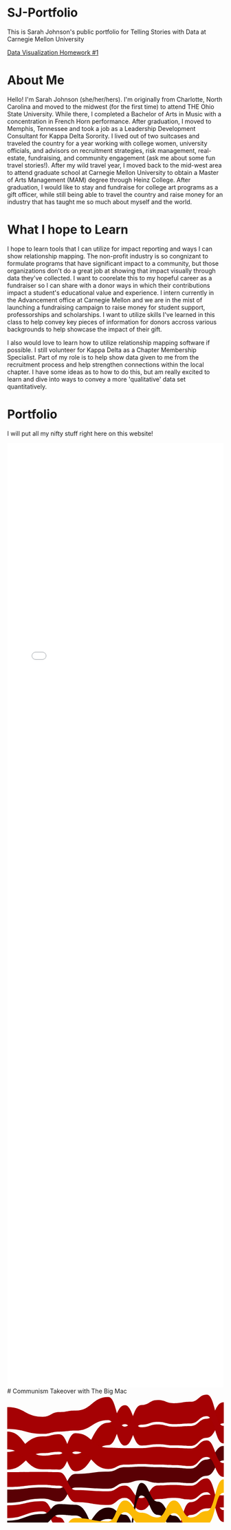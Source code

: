 # SJ-Portfolio
This is Sarah Johnson's public portfolio for Telling Stories with Data at Carnegie Mellon University

[Data Visualization Homework #1](/dataviz2.md)

# About Me
Hello! I'm Sarah Johnson (she/her/hers). I'm originally from Charlotte, North Carolina and moved to the midwest (for the first time) to attend THE Ohio State University. While there, I completed a Bachelor of Arts in Music with a concentration in French Horn performance. After graduation, I moved to Memphis, Tennessee and took a job as a Leadership Development Consultant for Kappa Delta Sorority. I lived out of two suitcases and traveled the country for a year working with college women, university officials, and advisors on recruitment strategies, risk management, real-estate, fundraising, and community engagement (ask me about some fun travel stories!). After my wild travel year, I moved back to the mid-west area to attend graduate school at Carnegie Mellon University to obtain a Master of Arts Management (MAM) degree through Heinz College. After graduation, I would like to stay and fundraise for college art programs as a gift officer, while still being able to travel the country and raise money for an industry that has taught me so much about myself and the world. 

# What I hope to Learn
I hope to learn tools that I can utilize for impact reporting and ways I can show relationship mapping. The non-profit industry is so congnizant to formulate programs that have significant impact to a community, but those organizations don't do a great job at showing that impact visually through data they've collected. I want to coorelate this to my hopeful career as a fundraiser so I can share with a donor ways in which their contributions impact a student's educational value and experience. I intern currently in the Advancement office at Carnegie Mellon and we are in the mist of launching a fundraising campaign to raise money for student support, professorships and scholarships. I want to utilize skills I've learned in this class to help convey key pieces of information for donors accross various backgrounds to help showcase the impact of their gift. 

I also would love to learn how to utilize relationship mapping software if possible. I still volunteer for Kappa Delta as a Chapter Membership Specialist. Part of my role is to help show data given to me from the recruitment process and help strengthen connections within the local chapter. I have some ideas as to how to do this, but am really excited to learn and dive into ways to convey a more 'qualitative' data set quantitatively. 

# Portfolio
I will put all my nifty stuff right here on this website!
<iframe title="Peanut Slashes to Victory" aria-label="Stacked Bars" id="datawrapper-chart-aYTc9" src="//datawrapper.dwcdn.net/aYTc9/1/" scrolling="no" frameborder="0" style="width: 0; min-width: 100% !important; border: none;" height="2193"></iframe><script type="text/javascript">!function(){"use strict";window.addEventListener("message",function(a){if(void 0!==a.data["datawrapper-height"])for(var e in a.data["datawrapper-height"]){var t=document.getElementById("datawrapper-chart-"+e)||document.querySelector("iframe[src*='"+e+"']");t&&(t.style.height=a.data["datawrapper-height"][e]+"px")}})}();</script>
# Communism Takeover with The Big Mac
<svg width="848" height="500" xmlns="http://www.w3.org/2000/svg"><g><path class="layer" d="M0,251.13093501924678C41.30209617755857,251.13093501924678,41.30209617755857,241.39610893749773,82.60419235511714,241.39610893749773C101.84364981504315,241.39610893749773,101.84364981504315,248.22012436525213,121.08310727496917,248.22012436525213C140.00887792848334,248.22012436525213,140.00887792848334,215.66320704055838,158.93464858199755,215.66320704055838C197.09987669543773,215.66320704055838,197.09987669543773,218.4392237804931,235.26510480887794,218.4392237804931C254.50456226880394,218.4392237804931,254.50456226880394,205.18055944439377,273.74401972872994,205.18055944439377C292.77435265104805,205.18055944439377,292.77435265104805,199.03101555834576,311.8046855733662,199.03101555834576C331.04414303329224,199.03101555834576,331.04414303329224,204.93415331454517,350.2836004932182,204.93415331454517C369.20937114673245,204.93415331454517,369.20937114673245,203.76520872310243,388.13514180024663,203.76520872310243C407.37459926017266,203.76520872310243,407.37459926017266,205.60051005769736,426.61405672009863,205.60051005769736C445.53982737361275,205.60051005769736,445.53982737361275,188.47829927051004,464.46559802712693,188.47829927051004C483.70505548705296,188.47829927051004,483.70505548705296,152.8472224235398,502.94451294697905,152.8472224235398C521.8702836004932,152.8472224235398,521.8702836004932,256.6824343122802,540.7960542540073,256.6824343122802C560.0355117139334,256.6824343122802,560.0355117139334,314.33946378550263,579.2749691738595,314.33946378550263C598.3053020961776,314.33946378550263,598.3053020961776,224.0188022097018,617.3356350184956,224.0188022097018C636.5750924784217,224.0188022097018,636.5750924784217,190.5129121908393,655.8145499383477,190.5129121908393C674.7403205918619,190.5129121908393,674.7403205918619,226.8944783402862,693.666091245376,226.8944783402862C712.9055487053021,226.8944783402862,712.9055487053021,225.9649056389259,732.1450061652281,225.9649056389259C751.0707768187424,225.9649056389259,751.0707768187424,260.47332005345356,769.9965474722566,260.47332005345356C789.2360049321826,260.47332005345356,789.2360049321826,265.9560948820712,808.4754623921085,265.9560948820712C828.2377311960543,265.9560948820712,828.2377311960543,222.4507911961042,848,222.4507911961042L848,192.7614427767736C828.2377311960543,192.7614427767736,828.2377311960543,236.59563348551507,808.4754623921085,236.59563348551507C789.2360049321826,236.59563348551507,789.2360049321826,232.03382718699513,769.9965474722566,232.03382718699513C751.0707768187424,232.03382718699513,751.0707768187424,192.947451073838,732.1450061652281,192.947451073838C712.9055487053021,192.947451073838,712.9055487053021,193.9423583760445,693.666091245376,193.9423583760445C674.7403205918619,193.9423583760445,674.7403205918619,157.45500446873913,655.8145499383477,157.45500446873913C636.5750924784217,157.45500446873913,636.5750924784217,193.1320611091832,617.3356350184956,193.1320611091832C598.3053020961776,193.1320611091832,598.3053020961776,292.67394061012163,579.2749691738595,292.67394061012163C560.0355117139334,292.67394061012163,560.0355117139334,229.02072236410612,540.7960542540073,229.02072236410612C521.8702836004932,229.02072236410612,521.8702836004932,119.21521098412646,502.94451294697905,119.21521098412646C483.70505548705296,119.21521098412646,483.70505548705296,150.65832839038882,464.46559802712693,150.65832839038882C445.53982737361275,150.65832839038882,445.53982737361275,171.70606789065204,426.61405672009863,171.70606789065204C407.37459926017266,171.70606789065204,407.37459926017266,169.62935524323245,388.13514180024663,169.62935524323245C369.20937114673245,169.62935524323245,369.20937114673245,168.47986043222465,350.2836004932182,168.47986043222465C331.04414303329224,168.47986043222465,331.04414303329224,167.14849782284054,311.8046855733662,167.14849782284054C292.77435265104805,167.14849782284054,292.77435265104805,168.5008087084715,273.74401972872994,168.5008087084715C254.50456226880394,168.5008087084715,254.50456226880394,178.63477444049184,235.26510480887794,178.63477444049184C197.09987669543773,178.63477444049184,197.09987669543773,183.96667500778472,158.93464858199755,183.96667500778472C140.00887792848334,183.96667500778472,140.00887792848334,217.48516233607512,121.08310727496917,217.48516233607512C101.84364981504315,217.48516233607512,101.84364981504315,215.4247036111658,82.60419235511714,215.4247036111658C41.30209617755857,215.4247036111658,41.30209617755857,220.55911259271562,0,220.55911259271562Z" fill="#590004" title="Brazil"></path><path class="layer" d="M0,174.04943689047815C41.30209617755857,174.04943689047815,41.30209617755857,135.751368807363,82.60419235511714,135.751368807363C101.84364981504315,135.751368807363,101.84364981504315,132.62721909442584,121.08310727496917,132.62721909442584C140.00887792848334,132.62721909442584,140.00887792848334,177.96667500778472,158.93464858199755,177.96667500778472C197.09987669543773,177.96667500778472,197.09987669543773,117.28732074139761,235.26510480887794,117.28732074139761C254.50456226880394,117.28732074139761,254.50456226880394,68.46067385162698,273.74401972872994,68.46067385162698C292.77435265104805,68.46067385162698,292.77435265104805,118.1457153551352,311.8046855733662,118.1457153551352C331.04414303329224,118.1457153551352,331.04414303329224,115.2177749220431,350.2836004932182,115.2177749220431C369.20937114673245,115.2177749220431,369.20937114673245,117.86078603962444,388.13514180024663,117.86078603962444C407.37459926017266,117.86078603962444,407.37459926017266,119.09368660620653,426.61405672009863,119.09368660620653C445.53982737361275,119.09368660620653,445.53982737361275,100.20162331002199,464.46559802712693,100.20162331002199C483.70505548705296,100.20162331002199,483.70505548705296,66.54058943082342,502.94451294697905,66.54058943082342C521.8702836004932,66.54058943082342,521.8702836004932,69.32424574551335,540.7960542540073,69.32424574551335C560.0355117139334,69.32424574551335,560.0355117139334,76.25741136250733,579.2749691738595,76.25741136250733C598.3053020961776,76.25741136250733,598.3053020961776,67.21355973801072,617.3356350184956,67.21355973801072C636.5750924784217,67.21355973801072,636.5750924784217,68.87933844498428,655.8145499383477,68.87933844498428C674.7403205918619,68.87933844498428,674.7403205918619,59.922032894429364,693.666091245376,59.922032894429364C712.9055487053021,59.922032894429364,712.9055487053021,54.97416050587991,732.1450061652281,54.97416050587991C751.0707768187424,54.97416050587991,751.0707768187424,64.48596108694419,769.9965474722566,64.48596108694419C789.2360049321826,64.48596108694419,789.2360049321826,65.00850814746903,808.4754623921085,65.00850814746903C828.2377311960543,65.00850814746903,828.2377311960543,65.5657644276456,848,65.5657644276456L848,23.308308663966578C828.2377311960543,23.308308663966578,828.2377311960543,22.238788619047607,808.4754623921085,22.238788619047607C789.2360049321826,22.238788619047607,789.2360049321826,22.215741934510362,769.9965474722566,22.215741934510362C751.0707768187424,22.215741934510362,751.0707768187424,11.278583493635123,732.1450061652281,11.278583493635123C712.9055487053021,11.278583493635123,712.9055487053021,16.37601290617872,693.666091245376,16.37601290617872C674.7403205918619,16.37601290617872,674.7403205918619,27.862442029117332,655.8145499383477,27.862442029117332C636.5750924784217,27.862442029117332,636.5750924784217,24.636848273591372,617.3356350184956,24.636848273591372C598.3053020961776,24.636848273591372,598.3053020961776,34.63876031970498,579.2749691738595,34.63876031970498C560.0355117139334,34.63876031970498,560.0355117139334,25.259494303388784,540.7960542540073,25.259494303388784C521.8702836004932,25.259494303388784,521.8702836004932,17.814430115959404,502.94451294697905,17.814430115959404C483.70505548705296,17.814430115959404,483.70505548705296,56.109466621585696,464.46559802712693,56.109466621585696C445.53982737361275,56.109466621585696,445.53982737361275,72.9589740366036,426.61405672009863,72.9589740366036C407.37459926017266,72.9589740366036,407.37459926017266,74.46105978970184,388.13514180024663,74.46105978970184C369.20937114673245,74.46105978970184,369.20937114673245,69.19684411830924,350.2836004932182,69.19684411830924C331.04414303329224,69.19684411830924,331.04414303329224,75.76241718000767,311.8046855733662,75.76241718000767C292.77435265104805,75.76241718000767,292.77435265104805,24.502035834503868,273.74401972872994,24.502035834503868C254.50456226880394,24.502035834503868,254.50456226880394,65.20657252658125,235.26510480887794,65.20657252658125C197.09987669543773,65.20657252658125,197.09987669543773,138.01340368303792,158.93464858199755,138.01340368303792C140.00887792848334,138.01340368303792,140.00887792848334,91.91064520039217,121.08310727496917,91.91064520039217C101.84364981504315,91.91064520039217,101.84364981504315,97.09302418863123,82.60419235511714,97.09302418863123C41.30209617755857,97.09302418863123,41.30209617755857,132.97435478396878,0,132.97435478396878Z" fill="#a50101" title="Switzerland"></path><path class="layer" d="M0,439.071154064261C41.30209617755857,439.071154064261,41.30209617755857,416.5995034713783,82.60419235511714,416.5995034713783C101.84364981504315,416.5995034713783,101.84364981504315,427.4525920073111,121.08310727496917,427.4525920073111C140.00887792848334,427.4525920073111,140.00887792848334,430.91916280328377,158.93464858199755,430.91916280328377C197.09987669543773,430.91916280328377,197.09987669543773,450.2603944599269,235.26510480887794,450.2603944599269C254.50456226880394,450.2603944599269,254.50456226880394,433.04475099084146,273.74401972872994,433.04475099084146C292.77435265104805,433.04475099084146,292.77435265104805,412.8085805252251,311.8046855733662,412.8085805252251C331.04414303329224,412.8085805252251,331.04414303329224,423.02367011115973,350.2836004932182,423.02367011115973C369.20937114673245,423.02367011115973,369.20937114673245,438.33236814174273,388.13514180024663,438.33236814174273C407.37459926017266,438.33236814174273,407.37459926017266,418.5332150524294,426.61405672009863,418.5332150524294C445.53982737361275,418.5332150524294,445.53982737361275,440.2114771328157,464.46559802712693,440.2114771328157C483.70505548705296,440.2114771328157,483.70505548705296,429.1854905290218,502.94451294697905,429.1854905290218C521.8702836004932,429.1854905290218,521.8702836004932,418.73784151563603,540.7960542540073,418.73784151563603C560.0355117139334,418.73784151563603,560.0355117139334,387.9685897476801,579.2749691738595,387.9685897476801C598.3053020961776,387.9685897476801,598.3053020961776,369.83646124772696,617.3356350184956,369.83646124772696C636.5750924784217,369.83646124772696,636.5750924784217,342.8312698861528,655.8145499383477,342.8312698861528C674.7403205918619,342.8312698861528,674.7403205918619,372.26083424741375,693.666091245376,372.26083424741375C712.9055487053021,372.26083424741375,712.9055487053021,352.3589677732575,732.1450061652281,352.3589677732575C751.0707768187424,352.3589677732575,751.0707768187424,348.4453104733793,769.9965474722566,348.4453104733793C789.2360049321826,348.4453104733793,789.2360049321826,353.2032641821569,808.4754623921085,353.2032641821569C828.2377311960543,353.2032641821569,828.2377311960543,345.3385541304002,848,345.3385541304002L848,325.63610119412573C828.2377311960543,325.63610119412573,828.2377311960543,333.4947242434842,808.4754623921085,333.4947242434842C789.2360049321826,333.4947242434842,789.2360049321826,328.44925185568945,769.9965474722566,328.44925185568945C751.0707768187424,328.44925185568945,751.0707768187424,331.87265267792,732.1450061652281,331.87265267792C712.9055487053021,331.87265267792,712.9055487053021,353.418484351624,693.666091245376,353.418484351624C674.7403205918619,353.418484351624,674.7403205918619,324.5538167366664,655.8145499383477,324.5538167366664C636.5750924784217,324.5538167366664,636.5750924784217,351.8458364616113,617.3356350184956,351.8458364616113C598.3053020961776,351.8458364616113,598.3053020961776,370.6342331122709,579.2749691738595,370.6342331122709C560.0355117139334,370.6342331122709,560.0355117139334,401.05333321856114,540.7960542540073,401.05333321856114C521.8702836004932,401.05333321856114,521.8702836004932,411.29955446539327,502.94451294697905,411.29955446539327C483.70505548705296,411.29955446539327,483.70505548705296,422.6000792587863,464.46559802712693,422.6000792587863C445.53982737361275,422.6000792587863,445.53982737361275,400.81421863139036,426.61405672009863,400.81421863139036C407.37459926017266,400.81421863139036,407.37459926017266,421.4843489911408,388.13514180024663,421.4843489911408C369.20937114673245,421.4843489911408,369.20937114673245,406.4093954245934,350.2836004932182,406.4093954245934C331.04414303329224,406.4093954245934,331.04414303329224,396.98534985637946,311.8046855733662,396.98534985637946C292.77435265104805,396.98534985637946,292.77435265104805,417.294310729711,273.74401972872994,417.294310729711C254.50456226880394,417.294310729711,254.50456226880394,435.5780834423892,235.26510480887794,435.5780834423892C197.09987669543773,435.5780834423892,197.09987669543773,418.3379481945114,158.93464858199755,418.3379481945114C140.00887792848334,418.3379481945114,140.00887792848334,415.62634068249633,121.08310727496917,415.62634068249633C101.84364981504315,415.62634068249633,101.84364981504315,404.78277172418433,82.60419235511714,404.78277172418433C41.30209617755857,404.78277172418433,41.30209617755857,427.2566701560585,0,427.2566701560585Z" fill="#250001" title="China"></path><path class="layer" d="M0,214.55911259271562C41.30209617755857,214.55911259271562,41.30209617755857,209.4247036111658,82.60419235511714,209.4247036111658C101.84364981504315,209.4247036111658,101.84364981504315,211.48516233607506,121.08310727496917,211.48516233607506C140.00887792848334,211.48516233607506,140.00887792848334,249.6479083803635,158.93464858199755,249.6479083803635C197.09987669543773,249.6479083803635,197.09987669543773,256.27282908082634,235.26510480887794,256.27282908082634C254.50456226880394,256.27282908082634,254.50456226880394,239.79943260107768,273.74401972872994,239.79943260107768C292.77435265104805,239.79943260107768,292.77435265104805,268.2614736750054,311.8046855733662,268.2614736750054C331.04414303329224,268.2614736750054,331.04414303329224,242.44240340670044,350.2836004932182,242.44240340670044C369.20937114673245,242.44240340670044,369.20937114673245,239.86121841897054,388.13514180024663,239.86121841897054C407.37459926017266,239.86121841897054,407.37459926017266,243.65012246986197,426.61405672009863,243.65012246986197C445.53982737361275,243.65012246986197,445.53982737361275,226.47429332208318,464.46559802712693,226.47429332208318C483.70505548705296,226.47429332208318,483.70505548705296,295.6364576455965,502.94451294697905,295.6364576455965C521.8702836004932,295.6364576455965,521.8702836004932,288.8674768322952,540.7960542540073,288.8674768322952C560.0355117139334,288.8674768322952,560.0355117139334,258.67535273403854,579.2749691738595,258.67535273403854C598.3053020961776,258.67535273403854,598.3053020961776,257.18386261204677,617.3356350184956,257.18386261204677C636.5750924784217,257.18386261204677,636.5750924784217,261.4324342216583,655.8145499383477,261.4324342216583C674.7403205918619,261.4324342216583,674.7403205918619,261.73502996719657,693.666091245376,261.73502996719657C712.9055487053021,261.73502996719657,712.9055487053021,263.2002950447391,732.1450061652281,263.2002950447391C751.0707768187424,263.2002950447391,751.0707768187424,226.03382718699515,769.9965474722566,226.03382718699515C789.2360049321826,226.03382718699515,789.2360049321826,230.59563348551507,808.4754623921085,230.59563348551507C828.2377311960543,230.59563348551507,828.2377311960543,257.98394826103055,848,257.98394826103055L848,228.45079119610418C828.2377311960543,228.45079119610418,828.2377311960543,200.6125565950988,808.4754623921085,200.6125565950988C789.2360049321826,200.6125565950988,789.2360049321826,195.44891620192567,769.9965474722566,195.44891620192567C751.0707768187424,195.44891620192567,751.0707768187424,231.9649056389259,732.1450061652281,231.9649056389259C712.9055487053021,231.9649056389259,712.9055487053021,232.8944783402862,693.666091245376,232.8944783402862C674.7403205918619,232.8944783402862,674.7403205918619,235.1965382789306,655.8145499383477,235.1965382789306C636.5750924784217,235.1965382789306,636.5750924784217,230.0188022097018,617.3356350184956,230.0188022097018C598.3053020961776,230.0188022097018,598.3053020961776,232.84495337456016,579.2749691738595,232.84495337456016C560.0355117139334,232.84495337456016,560.0355117139334,262.6824343122801,540.7960542540073,262.6824343122801C521.8702836004932,262.6824343122801,521.8702836004932,268.0954515476112,502.94451294697905,268.0954515476112C483.70505548705296,268.0954515476112,483.70505548705296,194.47829927051004,464.46559802712693,194.47829927051004C445.53982737361275,194.47829927051004,445.53982737361275,211.6005100576974,426.61405672009863,211.6005100576974C407.37459926017266,211.6005100576974,407.37459926017266,209.76520872310243,388.13514180024663,209.76520872310243C369.20937114673245,209.76520872310243,369.20937114673245,210.9341533145452,350.2836004932182,210.9341533145452C331.04414303329224,210.9341533145452,331.04414303329224,240.19983749513506,311.8046855733662,240.19983749513506C292.77435265104805,240.19983749513506,292.77435265104805,211.18055944439374,273.74401972872994,211.18055944439374C254.50456226880394,211.18055944439374,254.50456226880394,224.43922378049308,235.26510480887794,224.43922378049308C197.09987669543773,224.43922378049308,197.09987669543773,221.66320704055835,158.93464858199755,221.66320704055835C140.00887792848334,221.66320704055835,140.00887792848334,180.19708834603512,121.08310727496917,180.19708834603512C101.84364981504315,180.19708834603512,101.84364981504315,179.60174097581907,82.60419235511714,179.60174097581907C41.30209617755857,179.60174097581907,41.30209617755857,180.04943689047815,0,180.04943689047815Z" fill="#a50104" title="Euro area"></path><path class="layer" d="M0,286.6527529522469C41.30209617755857,286.6527529522469,41.30209617755857,271.21946236815234,82.60419235511714,271.21946236815234C101.84364981504315,271.21946236815234,101.84364981504315,308.68364709731355,121.08310727496917,308.68364709731355C140.00887792848334,308.68364709731355,140.00887792848334,369.1029375053711,158.93464858199755,369.1029375053711C197.09987669543773,369.1029375053711,197.09987669543773,352.04237164778317,235.26510480887794,352.04237164778317C254.50456226880394,352.04237164778317,254.50456226880394,336.4777142280597,273.74401972872994,336.4777142280597C292.77435265104805,336.4777142280597,292.77435265104805,335.0993759757845,311.8046855733662,335.0993759757845C331.04414303329224,335.0993759757845,331.04414303329224,346.95042927994496,350.2836004932182,346.95042927994496C369.20937114673245,346.95042927994496,369.20937114673245,341.3085964619392,388.13514180024663,341.3085964619392C407.37459926017266,341.3085964619392,407.37459926017266,279.5355941678243,426.61405672009863,279.5355941678243C445.53982737361275,279.5355941678243,445.53982737361275,264.28681677929956,464.46559802712693,264.28681677929956C483.70505548705296,264.28681677929956,483.70505548705296,262.0954515476112,502.94451294697905,262.0954515476112C521.8702836004932,262.0954515476112,521.8702836004932,223.02072236410612,540.7960542540073,223.02072236410612C560.0355117139334,223.02072236410612,560.0355117139334,226.84495337456013,579.2749691738595,226.84495337456013C598.3053020961776,226.84495337456013,598.3053020961776,288.63460224038425,617.3356350184956,288.63460224038425C636.5750924784217,288.63460224038425,636.5750924784217,291.5149313502058,655.8145499383477,291.5149313502058C674.7403205918619,291.5149313502058,674.7403205918619,294.2916485241467,693.666091245376,294.2916485241467C712.9055487053021,294.2916485241467,712.9055487053021,297.7051063769255,732.1450061652281,297.7051063769255C751.0707768187424,297.7051063769255,751.0707768187424,293.8057128832304,769.9965474722566,293.8057128832304C789.2360049321826,293.8057128832304,789.2360049321826,298.264424444875,808.4754623921085,298.264424444875C828.2377311960543,298.264424444875,828.2377311960543,290.4752157009226,848,290.4752157009226L848,263.98394826103055C828.2377311960543,263.98394826103055,828.2377311960543,271.9560948820712,808.4754623921085,271.9560948820712C789.2360049321826,271.9560948820712,789.2360049321826,266.4733200534535,769.9965474722566,266.4733200534535C751.0707768187424,266.4733200534535,751.0707768187424,269.2002950447391,732.1450061652281,269.2002950447391C712.9055487053021,269.2002950447391,712.9055487053021,267.7350299671966,693.666091245376,267.7350299671966C674.7403205918619,267.7350299671966,674.7403205918619,267.43243422165835,655.8145499383477,267.43243422165835C636.5750924784217,267.43243422165835,636.5750924784217,263.1838626120468,617.3356350184956,263.1838626120468C598.3053020961776,263.1838626120468,598.3053020961776,199.5750760407766,579.2749691738595,199.5750760407766C560.0355117139334,199.5750760407766,560.0355117139334,193.8738650706765,540.7960542540073,193.8738650706765C521.8702836004932,193.8738650706765,521.8702836004932,233.8800840956621,502.94451294697905,233.8800840956621C483.70505548705296,233.8800840956621,483.70505548705296,232.47429332208316,464.46559802712693,232.47429332208316C445.53982737361275,232.47429332208316,445.53982737361275,249.650122469862,426.61405672009863,249.650122469862C407.37459926017266,249.650122469862,407.37459926017266,315.3420982332668,388.13514180024663,315.3420982332668C369.20937114673245,315.3420982332668,369.20937114673245,319.51050668733524,350.2836004932182,319.51050668733524C331.04414303329224,319.51050668733524,331.04414303329224,308.21372503789365,311.8046855733662,308.21372503789365C292.77435265104805,308.21372503789365,292.77435265104805,311.78158524931564,273.74401972872994,311.78158524931564C254.50456226880394,311.78158524931564,254.50456226880394,326.90545295636394,235.26510480887794,326.90545295636394C197.09987669543773,326.90545295636394,197.09987669543773,346.6019532579565,158.93464858199755,346.6019532579565C140.00887792848334,346.6019532579565,140.00887792848334,284.96975152444,121.08310727496917,284.96975152444C101.84364981504315,284.96975152444,101.84364981504315,247.39610893749773,82.60419235511714,247.39610893749773C41.30209617755857,247.39610893749773,41.30209617755857,257.1309350192468,0,257.1309350192468Z" fill="#a50104" title="Britain"></path><path class="layer" d="M0,398.85397475739035C41.30209617755857,398.85397475739035,41.30209617755857,358.1526783820118,82.60419235511714,358.1526783820118C101.84364981504315,358.1526783820118,101.84364981504315,366.3873677108591,121.08310727496917,366.3873677108591C140.00887792848334,366.3873677108591,140.00887792848334,340.60195325795644,158.93464858199755,340.60195325795644C197.09987669543773,340.60195325795644,197.09987669543773,288.64874543697834,235.26510480887794,288.64874543697834C254.50456226880394,288.64874543697834,254.50456226880394,305.7815852493157,273.74401972872994,305.7815852493157C292.77435265104805,305.7815852493157,292.77435265104805,367.52418657796005,311.8046855733662,367.52418657796005C331.04414303329224,367.52418657796005,331.04414303329224,375.64793858851965,350.2836004932182,375.64793858851965C369.20937114673245,375.64793858851965,369.20937114673245,367.9564031171436,388.13514180024663,367.9564031171436C407.37459926017266,367.9564031171436,407.37459926017266,370.8891137739073,426.61405672009863,370.8891137739073C445.53982737361275,370.8891137739073,445.53982737361275,365.3680449519407,464.46559802712693,365.3680449519407C483.70505548705296,365.3680449519407,483.70505548705296,381.17266585466,502.94451294697905,381.17266585466C521.8702836004932,381.17266585466,521.8702836004932,371.28382938847864,540.7960542540073,371.28382938847864C560.0355117139334,371.28382938847864,560.0355117139334,340.48282775142167,579.2749691738595,340.48282775142167C598.3053020961776,340.48282775142167,598.3053020961776,345.8458364616113,617.3356350184956,345.8458364616113C636.5750924784217,345.8458364616113,636.5750924784217,318.5538167366664,655.8145499383477,318.5538167366664C674.7403205918619,318.5538167366664,674.7403205918619,322.0013740172499,693.666091245376,322.0013740172499C712.9055487053021,322.0013740172499,712.9055487053021,325.87265267792,732.1450061652281,325.87265267792C751.0707768187424,325.87265267792,751.0707768187424,322.44925185568945,769.9965474722566,322.44925185568945C789.2360049321826,322.44925185568945,789.2360049321826,327.4947242434842,808.4754623921085,327.4947242434842C828.2377311960543,327.4947242434842,828.2377311960543,319.6361011941257,848,319.6361011941257L848,296.4752157009226C828.2377311960543,296.4752157009226,828.2377311960543,304.2644244448749,808.4754623921085,304.2644244448749C789.2360049321826,304.2644244448749,789.2360049321826,299.80571288323046,769.9965474722566,299.80571288323046C751.0707768187424,299.80571288323046,751.0707768187424,303.7051063769255,732.1450061652281,303.7051063769255C712.9055487053021,303.7051063769255,712.9055487053021,300.2916485241467,693.666091245376,300.2916485241467C674.7403205918619,300.2916485241467,674.7403205918619,297.5149313502058,655.8145499383477,297.5149313502058C636.5750924784217,297.5149313502058,636.5750924784217,323.4526819300391,617.3356350184956,323.4526819300391C598.3053020961776,323.4526819300391,598.3053020961776,320.33946378550263,579.2749691738595,320.33946378550263C560.0355117139334,320.33946378550263,560.0355117139334,352.0002580202701,540.7960542540073,352.0002580202701C521.8702836004932,352.0002580202701,521.8702836004932,360.8787804264902,502.94451294697905,360.8787804264902C483.70505548705296,360.8787804264902,483.70505548705296,341.8290966844471,464.46559802712693,341.8290966844471C445.53982737361275,341.8290966844471,445.53982737361275,351.6809355474948,426.61405672009863,351.6809355474948C407.37459926017266,351.6809355474948,407.37459926017266,347.3085964619392,388.13514180024663,347.3085964619392C369.20937114673245,347.3085964619392,369.20937114673245,352.95042927994496,350.2836004932182,352.95042927994496C331.04414303329224,352.95042927994496,331.04414303329224,341.0993759757845,311.8046855733662,341.0993759757845C292.77435265104805,341.0993759757845,292.77435265104805,278.91017748041725,273.74401972872994,278.91017748041725C254.50456226880394,278.91017748041725,254.50456226880394,262.2728290808264,235.26510480887794,262.2728290808264C197.09987669543773,262.2728290808264,197.09987669543773,316.8929754469059,158.93464858199755,316.8929754469059C140.00887792848334,316.8929754469059,140.00887792848334,343.8076355153702,121.08310727496917,343.8076355153702C101.84364981504315,343.8076355153702,101.84364981504315,335.8229783289246,82.60419235511714,335.8229783289246C41.30209617755857,335.8229783289246,41.30209617755857,381.92842050544743,0,381.92842050544743Z" fill="#250001" title="Japan"></path><path class="layer" d="M0,375.92842050544743C41.30209617755857,375.92842050544743,41.30209617755857,379.5869947830501,82.60419235511714,379.5869947830501C101.84364981504315,379.5869947830501,101.84364981504315,388.5180764065999,121.08310727496917,388.5180764065999C140.00887792848334,388.5180764065999,140.00887792848334,391.27371426620647,158.93464858199755,391.27371426620647C197.09987669543773,391.27371426620647,197.09987669543773,406.1223191631204,235.26510480887794,406.1223191631204C254.50456226880394,406.1223191631204,254.50456226880394,388.8256952411447,273.74401972872994,388.8256952411447C292.77435265104805,388.8256952411447,292.77435265104805,390.98534985637946,311.8046855733662,390.98534985637946C331.04414303329224,390.98534985637946,331.04414303329224,400.4093954245934,350.2836004932182,400.4093954245934C369.20937114673245,400.4093954245934,369.20937114673245,392.42392275261045,388.13514180024663,392.42392275261045C407.37459926017266,392.42392275261045,407.37459926017266,394.8142186313903,426.61405672009863,394.8142186313903C445.53982737361275,394.8142186313903,445.53982737361275,392.34511559614526,464.46559802712693,392.34511559614526C483.70505548705296,392.34511559614526,483.70505548705296,354.8787804264902,502.94451294697905,354.8787804264902C521.8702836004932,354.8787804264902,521.8702836004932,346.0002580202701,540.7960542540073,346.0002580202701C560.0355117139334,346.0002580202701,560.0355117139334,364.6342331122709,579.2749691738595,364.6342331122709C598.3053020961776,364.6342331122709,598.3053020961776,436.1202823307161,617.3356350184956,436.1202823307161C636.5750924784217,436.1202823307161,636.5750924784217,432.24390082911634,655.8145499383477,432.24390082911634C674.7403205918619,432.24390082911634,674.7403205918619,419.86061611557056,693.666091245376,419.86061611557056C712.9055487053021,419.86061611557056,712.9055487053021,447.9236739103542,732.1450061652281,447.9236739103542C751.0707768187424,447.9236739103542,751.0707768187424,395.28126146662447,769.9965474722566,395.28126146662447C789.2360049321826,395.28126146662447,789.2360049321826,422.1916988267461,808.4754623921085,422.1916988267461C828.2377311960543,422.1916988267461,828.2377311960543,415.7458187070331,848,415.7458187070331L848,398.6536536317404C828.2377311960543,398.6536536317404,828.2377311960543,405.80008789900774,808.4754623921085,405.80008789900774C789.2360049321826,405.80008789900774,789.2360049321826,378.6683166871384,769.9965474722566,378.6683166871384C751.0707768187424,378.6683166871384,751.0707768187424,431.31144668502264,732.1450061652281,431.31144668502264C712.9055487053021,431.31144668502264,712.9055487053021,402.07038706852995,693.666091245376,402.07038706852995C674.7403205918619,402.07038706852995,674.7403205918619,417.82502574803,655.8145499383477,417.82502574803C636.5750924784217,417.82502574803,636.5750924784217,420.7868351118523,617.3356350184956,420.7868351118523C598.3053020961776,420.7868351118523,598.3053020961776,346.48282775142167,579.2749691738595,346.48282775142167C560.0355117139334,346.48282775142167,560.0355117139334,325.891837146017,540.7960542540073,325.891837146017C521.8702836004932,325.891837146017,521.8702836004932,333.24134973202194,502.94451294697905,333.24134973202194C483.70505548705296,333.24134973202194,483.70505548705296,371.36804495194065,464.46559802712693,371.36804495194065C445.53982737361275,371.36804495194065,445.53982737361275,376.88911377390735,426.61405672009863,376.88911377390735C407.37459926017266,376.88911377390735,407.37459926017266,373.9564031171436,388.13514180024663,373.9564031171436C369.20937114673245,373.9564031171436,369.20937114673245,381.6479385885197,350.2836004932182,381.6479385885197C331.04414303329224,381.6479385885197,331.04414303329224,373.52418657796005,311.8046855733662,373.52418657796005C292.77435265104805,373.52418657796005,292.77435265104805,371.36121439381935,273.74401972872994,371.36121439381935C254.50456226880394,371.36121439381935,254.50456226880394,388.411814820133,235.26510480887794,388.411814820133C197.09987669543773,388.411814820133,197.09987669543773,375.10293750537113,158.93464858199755,375.10293750537113C140.00887792848334,375.10293750537113,140.00887792848334,372.3873677108591,121.08310727496917,372.3873677108591C101.84364981504315,372.3873677108591,101.84364981504315,364.15267838201174,82.60419235511714,364.15267838201174C41.30209617755857,364.15267838201174,41.30209617755857,355.6014432159057,0,355.6014432159057Z" fill="#b8afaf" title="Mexico"></path><path class="layer" d="M0,79.79731520158755C41.30209617755857,79.79731520158755,41.30209617755857,91.09302418863125,82.60419235511714,91.09302418863125C101.84364981504315,91.09302418863125,101.84364981504315,85.91064520039217,121.08310727496917,85.91064520039217C140.00887792848334,85.91064520039217,140.00887792848334,83.61510318096197,158.93464858199755,83.61510318096197C197.09987669543773,83.61510318096197,197.09987669543773,59.20657252658127,235.26510480887794,59.20657252658127C254.50456226880394,59.20657252658127,254.50456226880394,118.30706208649133,273.74401972872994,118.30706208649133C292.77435265104805,118.30706208649133,292.77435265104805,69.76241718000767,311.8046855733662,69.76241718000767C331.04414303329224,69.76241718000767,331.04414303329224,63.196844118309244,350.2836004932182,63.196844118309244C369.20937114673245,63.196844118309244,369.20937114673245,68.46105978970184,388.13514180024663,68.46105978970184C407.37459926017266,68.46105978970184,407.37459926017266,66.95897403660362,426.61405672009863,66.95897403660362C445.53982737361275,66.95897403660362,445.53982737361275,50.10946662158571,464.46559802712693,50.10946662158571C483.70505548705296,50.10946662158571,483.70505548705296,113.21521098412643,502.94451294697905,113.21521098412643C521.8702836004932,113.21521098412643,521.8702836004932,111.81451888205402,540.7960542540073,111.81451888205402C560.0355117139334,111.81451888205402,560.0355117139334,155.7311478561343,579.2749691738595,155.7311478561343C598.3053020961776,155.7311478561343,598.3053020961776,108.80424269781867,617.3356350184956,108.80424269781867C636.5750924784217,108.80424269781867,636.5750924784217,111.47609013301172,655.8145499383477,111.47609013301172C674.7403205918619,111.47609013301172,674.7403205918619,104.12286298185056,693.666091245376,104.12286298185056C712.9055487053021,104.12286298185056,712.9055487053021,101.29231154160952,732.1450061652281,101.29231154160952C751.0707768187424,101.29231154160952,751.0707768187424,189.44891620192567,769.9965474722566,189.44891620192567C789.2360049321826,189.44891620192567,789.2360049321826,108.85739095030934,808.4754623921085,108.85739095030934C828.2377311960543,108.85739095030934,828.2377311960543,186.76144277677363,848,186.76144277677363L848,155.40874970538948C828.2377311960543,155.40874970538948,828.2377311960543,71.00850814746904,808.4754623921085,71.00850814746904C789.2360049321826,71.00850814746904,789.2360049321826,155.7130441694752,769.9965474722566,155.7130441694752C751.0707768187424,155.7130441694752,751.0707768187424,60.97416050587992,732.1450061652281,60.97416050587992C712.9055487053021,60.97416050587992,712.9055487053021,65.92203289442936,693.666091245376,65.92203289442936C674.7403205918619,65.92203289442936,674.7403205918619,74.8793384449843,655.8145499383477,74.8793384449843C636.5750924784217,74.8793384449843,636.5750924784217,73.21355973801073,617.3356350184956,73.21355973801073C598.3053020961776,73.21355973801073,598.3053020961776,122.04835852806431,579.2749691738595,122.04835852806431C560.0355117139334,122.04835852806431,560.0355117139334,75.32424574551335,540.7960542540073,75.32424574551335C521.8702836004932,75.32424574551335,521.8702836004932,72.54058943082342,502.94451294697905,72.54058943082342C483.70505548705296,72.54058943082342,483.70505548705296,0,464.46559802712693,0C445.53982737361275,0,445.53982737361275,16.606587449266254,426.61405672009863,16.606587449266254C407.37459926017266,16.606587449266254,407.37459926017266,19.975579209374605,388.13514180024663,19.975579209374605C369.20937114673245,19.975579209374605,369.20937114673245,12.541880756146979,350.2836004932182,12.541880756146979C331.04414303329224,12.541880756146979,331.04414303329224,24.170829850325525,311.8046855733662,24.170829850325525C292.77435265104805,24.170829850325525,292.77435265104805,74.46067385162696,273.74401972872994,74.46067385162696C254.50456226880394,74.46067385162696,254.50456226880394,5.519469730345924,235.26510480887794,5.519469730345924C197.09987669543773,5.519469730345924,197.09987669543773,37.08083719671619,158.93464858199755,37.08083719671619C140.00887792848334,37.08083719671619,140.00887792848334,40.54740799268882,121.08310727496917,40.54740799268882C101.84364981504315,40.54740799268882,101.84364981504315,51.400496528621744,82.60419235511714,51.400496528621744C41.30209617755857,51.400496528621744,41.30209617755857,28.928845935738973,0,28.928845935738973Z" fill="#A50104" title="Norway"></path><path class="layer" d="M0,421.2566701560585C41.30209617755857,421.2566701560585,41.30209617755857,398.78277172418433,82.60419235511714,398.78277172418433C101.84364981504315,398.78277172418433,101.84364981504315,409.62634068249645,121.08310727496917,409.62634068249645C140.00887792848334,409.62634068249645,140.00887792848334,412.3379481945114,158.93464858199755,412.3379481945114C197.09987669543773,412.3379481945114,197.09987669543773,429.57808344238913,235.26510480887794,429.57808344238913C254.50456226880394,429.57808344238913,254.50456226880394,411.2943107297109,273.74401972872994,411.2943107297109C292.77435265104805,411.2943107297109,292.77435265104805,433.5937904104136,311.8046855733662,433.5937904104136C331.04414303329224,433.5937904104136,331.04414303329224,444.6917534220045,350.2836004932182,444.6917534220045C369.20937114673245,444.6917534220045,369.20937114673245,415.4843489911408,388.13514180024663,415.4843489911408C407.37459926017266,415.4843489911408,407.37459926017266,441.47142385536034,426.61405672009863,441.47142385536034C445.53982737361275,441.47142385536034,445.53982737361275,462.71306962499904,464.46559802712693,462.71306962499904C483.70505548705296,462.71306962499904,483.70505548705296,462.18556988404066,502.94451294697905,462.18556988404066C521.8702836004932,462.18556988404066,521.8702836004932,436.902515750363,540.7960542540073,436.902515750363C560.0355117139334,436.902515750363,560.0355117139334,445.361239680295,579.2749691738595,445.361239680295C598.3053020961776,445.361239680295,598.3053020961776,455.3631517264087,617.3356350184956,455.3631517264087C636.5750924784217,455.3631517264087,636.5750924784217,452.1375579708826,655.8145499383477,452.1375579708826C674.7403205918619,452.1375579708826,674.7403205918619,463.62398709382126,693.666091245376,463.62398709382126C712.9055487053021,463.62398709382126,712.9055487053021,468.7214165063649,732.1450061652281,468.7214165063649C751.0707768187424,468.7214165063649,751.0707768187424,457.7842580654897,769.9965474722566,457.7842580654897C789.2360049321826,457.7842580654897,789.2360049321826,457.76121138095255,808.4754623921085,457.76121138095255C828.2377311960543,457.76121138095255,828.2377311960543,456.69169133603344,848,456.69169133603344L848,443.5382711405994C828.2377311960543,443.5382711405994,828.2377311960543,447.0899708136067,808.4754623921085,447.0899708136067C789.2360049321826,447.0899708136067,789.2360049321826,444.2713980708892,769.9965474722566,444.2713980708892C751.0707768187424,444.2713980708892,751.0707768187424,453.9236739103541,732.1450061652281,453.9236739103541C712.9055487053021,453.9236739103541,712.9055487053021,448.9090216393864,693.666091245376,448.9090216393864C674.7403205918619,448.9090216393864,674.7403205918619,438.24390082911634,655.8145499383477,438.24390082911634C636.5750924784217,438.24390082911634,636.5750924784217,442.1202823307161,617.3356350184956,442.1202823307161C598.3053020961776,442.1202823307161,598.3053020961776,435.49786188566407,579.2749691738595,435.49786188566407C560.0355117139334,435.49786188566407,560.0355117139334,424.73784151563603,540.7960542540073,424.73784151563603C521.8702836004932,424.73784151563603,521.8702836004932,453.3721934760585,502.94451294697905,453.3721934760585C483.70505548705296,453.3721934760585,483.70505548705296,446.2114771328157,464.46559802712693,446.2114771328157C445.53982737361275,446.2114771328157,445.53982737361275,424.53321505242934,426.61405672009863,424.53321505242934C407.37459926017266,424.53321505242934,407.37459926017266,398.4239227526105,388.13514180024663,398.4239227526105C369.20937114673245,398.4239227526105,369.20937114673245,429.02367011115973,350.2836004932182,429.02367011115973C331.04414303329224,429.02367011115973,331.04414303329224,418.8085805252251,311.8046855733662,418.8085805252251C292.77435265104805,418.8085805252251,292.77435265104805,394.8256952411447,273.74401972872994,394.8256952411447C254.50456226880394,394.8256952411447,254.50456226880394,412.12231916312027,235.26510480887794,412.12231916312027C197.09987669543773,412.12231916312027,197.09987669543773,397.27371426620647,158.93464858199755,397.27371426620647C140.00887792848334,397.27371426620647,140.00887792848334,394.5180764065999,121.08310727496917,394.5180764065999C101.84364981504315,394.5180764065999,101.84364981504315,385.5869947830501,82.60419235511714,385.5869947830501C41.30209617755857,385.5869947830501,41.30209617755857,404.85397475739035,0,404.85397475739035Z" fill="#250001" title="Russia"></path><path class="layer" d="M0,126.97435478396879C41.30209617755857,126.97435478396879,41.30209617755857,173.60174097581907,82.60419235511714,173.60174097581907C101.84364981504315,173.60174097581907,101.84364981504315,174.19708834603514,121.08310727496917,174.19708834603514C140.00887792848334,174.19708834603514,140.00887792848334,132.01340368303792,158.93464858199755,132.01340368303792C197.09987669543773,132.01340368303792,197.09987669543773,172.63477444049184,235.26510480887794,172.63477444049184C254.50456226880394,172.63477444049184,254.50456226880394,162.50080870847154,273.74401972872994,162.50080870847154C292.77435265104805,162.50080870847154,292.77435265104805,161.14849782284054,311.8046855733662,161.14849782284054C331.04414303329224,161.14849782284054,331.04414303329224,162.47986043222465,350.2836004932182,162.47986043222465C369.20937114673245,162.47986043222465,369.20937114673245,163.62935524323245,388.13514180024663,163.62935524323245C407.37459926017266,163.62935524323245,407.37459926017266,165.70606789065206,426.61405672009863,165.70606789065206C445.53982737361275,165.70606789065206,445.53982737361275,144.65832839038882,464.46559802712693,144.65832839038882C483.70505548705296,144.65832839038882,483.70505548705296,190.940445960888,502.94451294697905,190.940445960888C521.8702836004932,190.940445960888,521.8702836004932,150.9342269359024,540.7960542540073,150.9342269359024C560.0355117139334,150.9342269359024,560.0355117139334,116.04835852806431,579.2749691738595,116.04835852806431C598.3053020961776,116.04835852806431,598.3053020961776,148.5776193139303,617.3356350184956,148.5776193139303C636.5750924784217,148.5776193139303,636.5750924784217,151.45500446873916,655.8145499383477,151.45500446873916C674.7403205918619,151.45500446873916,674.7403205918619,147.7085207738936,693.666091245376,147.7085207738936C712.9055487053021,147.7085207738936,712.9055487053021,146.8427977645254,732.1450061652281,146.8427977645254C751.0707768187424,146.8427977645254,751.0707768187424,108.12277149252212,769.9965474722566,108.12277149252212C789.2360049321826,108.12277149252212,789.2360049321826,152.57013889321163,808.4754623921085,152.57013889321163C828.2377311960543,152.57013889321163,828.2377311960543,149.40874970538948,848,149.40874970538948L848,114.64165647223928C828.2377311960543,114.64165647223928,828.2377311960543,114.85739095030935,808.4754623921085,114.85739095030935C789.2360049321826,114.85739095030935,789.2360049321826,70.48596108694419,769.9965474722566,70.48596108694419C751.0707768187424,70.48596108694419,751.0707768187424,107.29231154160951,732.1450061652281,107.29231154160951C712.9055487053021,107.29231154160951,712.9055487053021,110.12286298185055,693.666091245376,110.12286298185055C674.7403205918619,110.12286298185055,674.7403205918619,117.47609013301171,655.8145499383477,117.47609013301171C636.5750924784217,117.47609013301171,636.5750924784217,114.8042426978187,617.3356350184956,114.8042426978187C598.3053020961776,114.8042426978187,598.3053020961776,82.25741136250733,579.2749691738595,82.25741136250733C560.0355117139334,82.25741136250733,560.0355117139334,117.81451888205405,540.7960542540073,117.81451888205405C521.8702836004932,117.81451888205405,521.8702836004932,158.8472224235398,502.94451294697905,158.8472224235398C483.70505548705296,158.8472224235398,483.70505548705296,106.201623310022,464.46559802712693,106.201623310022C445.53982737361275,106.201623310022,445.53982737361275,125.09368660620653,426.61405672009863,125.09368660620653C407.37459926017266,125.09368660620653,407.37459926017266,123.86078603962443,388.13514180024663,123.86078603962443C369.20937114673245,123.86078603962443,369.20937114673245,121.2177749220431,350.2836004932182,121.2177749220431C331.04414303329224,121.2177749220431,331.04414303329224,124.14571535513518,311.8046855733662,124.14571535513518C292.77435265104805,124.14571535513518,292.77435265104805,124.30706208649131,273.74401972872994,124.30706208649131C254.50456226880394,124.30706208649131,254.50456226880394,123.28732074139761,235.26510480887794,123.28732074139761C197.09987669543773,123.28732074139761,197.09987669543773,89.61510318096197,158.93464858199755,89.61510318096197C140.00887792848334,89.61510318096197,140.00887792848334,138.62721909442584,121.08310727496917,138.62721909442584C101.84364981504315,138.62721909442584,101.84364981504315,141.751368807363,82.60419235511714,141.751368807363C41.30209617755857,141.751368807363,41.30209617755857,85.79731520158755,0,85.79731520158755Z" fill="#a50102" title="Sweden"></path><path class="layer" d="M0,320.5420469442682C41.30209617755857,320.5420469442682,41.30209617755857,300.7635820572871,82.60419235511714,300.7635820572871C101.84364981504315,300.7635820572871,101.84364981504315,278.96975152444,121.08310727496917,278.96975152444C140.00887792848334,278.96975152444,140.00887792848334,280.77857411924197,158.93464858199755,280.77857411924197C197.09987669543773,280.77857411924197,197.09987669543773,382.411814820133,235.26510480887794,382.411814820133C254.50456226880394,382.411814820133,254.50456226880394,365.36121439381935,273.74401972872994,365.36121439381935C292.77435265104805,365.36121439381935,292.77435265104805,234.19983749513506,311.8046855733662,234.19983749513506C331.04414303329224,234.19983749513506,331.04414303329224,279.3005595757819,350.2836004932182,279.3005595757819C369.20937114673245,279.3005595757819,369.20937114673245,309.3420982332668,388.13514180024663,309.3420982332668C407.37459926017266,309.3420982332668,407.37459926017266,345.68093554749476,426.61405672009863,345.68093554749476C445.53982737361275,345.68093554749476,445.53982737361275,335.8290966844471,464.46559802712693,335.8290966844471C483.70505548705296,335.8290966844471,483.70505548705296,327.24134973202194,502.94451294697905,327.24134973202194C521.8702836004932,327.24134973202194,521.8702836004932,319.891837146017,540.7960542540073,319.891837146017C560.0355117139334,319.891837146017,560.0355117139334,286.67394061012163,579.2749691738595,286.67394061012163C598.3053020961776,286.67394061012163,598.3053020961776,317.4526819300391,617.3356350184956,317.4526819300391C636.5750924784217,317.4526819300391,636.5750924784217,366.58475860380867,655.8145499383477,366.58475860380867C674.7403205918619,366.58475860380867,674.7403205918619,347.41848435162393,693.666091245376,347.41848435162393C712.9055487053021,347.41848435162393,712.9055487053021,401.1054354400922,732.1450061652281,401.1054354400922C751.0707768187424,401.1054354400922,751.0707768187424,438.2713980708891,769.9965474722566,438.2713980708891C789.2360049321826,438.2713980708891,789.2360049321826,441.08997081360684,808.4754623921085,441.08997081360684C828.2377311960543,441.08997081360684,828.2377311960543,437.5382711405994,848,437.5382711405994L848,421.7458187070331C828.2377311960543,421.7458187070331,828.2377311960543,428.1916988267461,808.4754623921085,428.1916988267461C789.2360049321826,428.1916988267461,789.2360049321826,423.5172822894944,769.9965474722566,423.5172822894944C751.0707768187424,423.5172822894944,751.0707768187424,382.84515105752286,732.1450061652281,382.84515105752286C712.9055487053021,382.84515105752286,712.9055487053021,328.0013740172499,693.666091245376,328.0013740172499C674.7403205918619,328.0013740172499,674.7403205918619,348.8312698861529,655.8145499383477,348.8312698861529C636.5750924784217,348.8312698861529,636.5750924784217,294.63460224038425,617.3356350184956,294.63460224038425C598.3053020961776,294.63460224038425,598.3053020961776,264.6753527340385,579.2749691738595,264.6753527340385C560.0355117139334,264.6753527340385,560.0355117139334,294.86747683229527,540.7960542540073,294.86747683229527C521.8702836004932,294.86747683229527,521.8702836004932,301.6364576455965,502.94451294697905,301.6364576455965C483.70505548705296,301.6364576455965,483.70505548705296,307.2587509872833,464.46559802712693,307.2587509872833C445.53982737361275,307.2587509872833,445.53982737361275,321.4040792099672,426.61405672009863,321.4040792099672C407.37459926017266,321.4040792099672,407.37459926017266,281.29370647278415,388.13514180024663,281.29370647278415C369.20937114673245,281.29370647278415,369.20937114673245,248.4424034067004,350.2836004932182,248.4424034067004C331.04414303329224,248.4424034067004,331.04414303329224,205.0310155583458,311.8046855733662,205.0310155583458C292.77435265104805,205.0310155583458,292.77435265104805,342.4777142280597,273.74401972872994,342.4777142280597C254.50456226880394,342.4777142280597,254.50456226880394,358.04237164778317,235.26510480887794,358.04237164778317C197.09987669543773,358.04237164778317,197.09987669543773,255.64790838036353,158.93464858199755,255.64790838036353C140.00887792848334,255.64790838036353,140.00887792848334,254.22012436525213,121.08310727496917,254.22012436525213C101.84364981504315,254.22012436525213,101.84364981504315,277.2194623681524,82.60419235511714,277.2194623681524C41.30209617755857,277.2194623681524,41.30209617755857,292.65275295224694,0,292.65275295224694Z" fill="#250001" title="Turkey"></path><path class="layer" d="M0,349.6014432159057C41.30209617755857,349.6014432159057,41.30209617755857,329.8229783289246,82.60419235511714,329.8229783289246C101.84364981504315,329.8229783289246,101.84364981504315,337.8076355153702,121.08310727496917,337.8076355153702C140.00887792848334,337.8076355153702,140.00887792848334,310.8929754469059,158.93464858199755,310.8929754469059C197.09987669543773,310.8929754469059,197.09987669543773,320.905452956364,235.26510480887794,320.905452956364C254.50456226880394,320.905452956364,254.50456226880394,272.91017748041725,273.74401972872994,272.91017748041725C292.77435265104805,272.91017748041725,292.77435265104805,302.21372503789365,311.8046855733662,302.21372503789365C331.04414303329224,302.21372503789365,331.04414303329224,313.5105066873352,350.2836004932182,313.5105066873352C369.20937114673245,313.5105066873352,369.20937114673245,275.29370647278415,388.13514180024663,275.29370647278415C407.37459926017266,275.29370647278415,407.37459926017266,315.4040792099672,426.61405672009863,315.4040792099672C445.53982737361275,315.4040792099672,445.53982737361275,301.2587509872833,464.46559802712693,301.2587509872833C483.70505548705296,301.2587509872833,483.70505548705296,227.88008409566214,502.94451294697905,227.88008409566214C521.8702836004932,227.88008409566214,521.8702836004932,187.87386507067652,540.7960542540073,187.87386507067652C560.0355117139334,187.87386507067652,560.0355117139334,193.5750760407766,579.2749691738595,193.5750760407766C598.3053020961776,193.5750760407766,598.3053020961776,187.1320611091832,617.3356350184956,187.1320611091832C636.5750924784217,187.1320611091832,636.5750924784217,229.19653827893057,655.8145499383477,229.19653827893057C674.7403205918619,229.19653827893057,674.7403205918619,187.94235837604452,693.666091245376,187.94235837604452C712.9055487053021,187.94235837604452,712.9055487053021,186.947451073838,732.1450061652281,186.947451073838C751.0707768187424,186.947451073838,751.0707768187424,149.7130441694752,769.9965474722566,149.7130441694752C789.2360049321826,149.7130441694752,789.2360049321826,194.6125565950988,808.4754623921085,194.6125565950988C828.2377311960543,194.6125565950988,828.2377311960543,108.64165647223926,848,108.64165647223926L848,71.56576442764563C828.2377311960543,71.56576442764563,828.2377311960543,158.57013889321163,808.4754623921085,158.57013889321163C789.2360049321826,158.57013889321163,789.2360049321826,114.1227714925221,769.9965474722566,114.1227714925221C751.0707768187424,114.1227714925221,751.0707768187424,152.8427977645254,732.1450061652281,152.8427977645254C712.9055487053021,152.8427977645254,712.9055487053021,153.7085207738936,693.666091245376,153.7085207738936C674.7403205918619,153.7085207738936,674.7403205918619,196.51291219083933,655.8145499383477,196.51291219083933C636.5750924784217,196.51291219083933,636.5750924784217,154.57761931393028,617.3356350184956,154.57761931393028C598.3053020961776,154.57761931393028,598.3053020961776,161.7311478561343,579.2749691738595,161.7311478561343C560.0355117139334,161.7311478561343,560.0355117139334,156.9342269359024,540.7960542540073,156.9342269359024C521.8702836004932,156.9342269359024,521.8702836004932,196.940445960888,502.94451294697905,196.940445960888C483.70505548705296,196.940445960888,483.70505548705296,270.2868167792996,464.46559802712693,270.2868167792996C445.53982737361275,270.2868167792996,445.53982737361275,285.5355941678243,426.61405672009863,285.5355941678243C407.37459926017266,285.5355941678243,407.37459926017266,245.8612184189705,388.13514180024663,245.8612184189705C369.20937114673245,245.8612184189705,369.20937114673245,285.3005595757819,350.2836004932182,285.3005595757819C331.04414303329224,285.3005595757819,331.04414303329224,274.26147367500533,311.8046855733662,274.26147367500533C292.77435265104805,274.26147367500533,292.77435265104805,245.79943260107765,273.74401972872994,245.79943260107765C254.50456226880394,245.79943260107765,254.50456226880394,294.6487454369784,235.26510480887794,294.6487454369784C197.09987669543773,294.6487454369784,197.09987669543773,286.77857411924197,158.93464858199755,286.77857411924197C140.00887792848334,286.77857411924197,140.00887792848334,314.6836470973135,121.08310727496917,314.6836470973135C101.84364981504315,314.6836470973135,101.84364981504315,306.76358205728707,82.60419235511714,306.76358205728707C41.30209617755857,306.76358205728707,41.30209617755857,326.54204694426824,0,326.54204694426824Z" fill="#FCBA04" title="United States"></path><path class="layer" d="M0,445.071154064261C41.30209617755857,445.071154064261,41.30209617755857,422.5995034713783,82.60419235511714,422.5995034713783C101.84364981504315,422.5995034713783,101.84364981504315,433.4525920073112,121.08310727496917,433.4525920073112C140.00887792848334,433.4525920073112,140.00887792848334,436.9191628032838,158.93464858199755,436.9191628032838C197.09987669543773,436.9191628032838,197.09987669543773,468.4805302696541,235.26510480887794,468.4805302696541C254.50456226880394,468.4805302696541,254.50456226880394,449.49796416549617,273.74401972872994,449.49796416549617C292.77435265104805,449.49796416549617,292.77435265104805,449.82917014967467,311.8046855733662,449.82917014967467C331.04414303329224,449.82917014967467,331.04414303329224,461.458119243853,350.2836004932182,461.458119243853C369.20937114673245,461.458119243853,369.20937114673245,454.0244207906254,388.13514180024663,454.0244207906254C407.37459926017266,454.0244207906254,407.37459926017266,457.3934125507337,426.61405672009863,457.3934125507337C445.53982737361275,457.3934125507337,445.53982737361275,480.0000000000001,464.46559802712693,480.0000000000001C483.70505548705296,480.0000000000001,483.70505548705296,447.3721934760585,502.94451294697905,447.3721934760585C521.8702836004932,447.3721934760585,521.8702836004932,454.74050569661125,540.7960542540073,454.74050569661125C560.0355117139334,454.74050569661125,560.0355117139334,429.49786188566395,579.2749691738595,429.49786188566395C598.3053020961776,429.49786188566395,598.3053020961776,414.7868351118522,617.3356350184956,414.7868351118522C636.5750924784217,414.7868351118522,636.5750924784217,411.82502574802993,655.8145499383477,411.82502574802993C674.7403205918619,411.82502574802993,674.7403205918619,396.07038706852995,693.666091245376,396.07038706852995C712.9055487053021,396.07038706852995,712.9055487053021,425.31144668502264,732.1450061652281,425.31144668502264C751.0707768187424,425.31144668502264,751.0707768187424,417.5172822894943,769.9965474722566,417.5172822894943C789.2360049321826,417.5172822894943,789.2360049321826,399.80008789900774,808.4754623921085,399.80008789900774C828.2377311960543,399.80008789900774,828.2377311960543,392.6536536317404,848,392.6536536317404L848,375.411342716906C828.2377311960543,375.411342716906,828.2377311960543,383.300981829827,808.4754623921085,383.300981829827C789.2360049321826,383.300981829827,789.2360049321826,401.28126146662447,769.9965474722566,401.28126146662447C751.0707768187424,401.28126146662447,751.0707768187424,407.10543544009226,732.1450061652281,407.10543544009226C712.9055487053021,407.10543544009226,712.9055487053021,378.26083424741375,693.666091245376,378.26083424741375C674.7403205918619,378.26083424741375,674.7403205918619,395.7543881683079,655.8145499383477,395.7543881683079C636.5750924784217,395.7543881683079,636.5750924784217,399.21551409824673,617.3356350184956,399.21551409824673C598.3053020961776,399.21551409824673,598.3053020961776,417.21807805139554,579.2749691738595,417.21807805139554C560.0355117139334,417.21807805139554,560.0355117139334,442.9025157503631,540.7960542540073,442.9025157503631C521.8702836004932,442.9025157503631,521.8702836004932,435.1854905290217,502.94451294697905,435.1854905290217C483.70505548705296,435.1854905290217,483.70505548705296,468.71306962499915,464.46559802712693,468.71306962499915C445.53982737361275,468.71306962499915,445.53982737361275,447.47142385536046,426.61405672009863,447.47142385536046C407.37459926017266,447.47142385536046,407.37459926017266,444.3323681417427,388.13514180024663,444.3323681417427C369.20937114673245,444.3323681417427,369.20937114673245,450.6917534220045,350.2836004932182,450.6917534220045C331.04414303329224,450.6917534220045,331.04414303329224,439.5937904104136,311.8046855733662,439.5937904104136C292.77435265104805,439.5937904104136,292.77435265104805,439.04475099084146,273.74401972872994,439.04475099084146C254.50456226880394,439.04475099084146,254.50456226880394,456.2603944599269,235.26510480887794,456.2603944599269C197.09987669543773,456.2603944599269,197.09987669543773,436.9191628032838,158.93464858199755,436.9191628032838C140.00887792848334,436.9191628032838,140.00887792848334,433.4525920073112,121.08310727496917,433.4525920073112C101.84364981504315,433.4525920073112,101.84364981504315,422.5995034713783,82.60419235511714,422.5995034713783C41.30209617755857,422.5995034713783,41.30209617755857,445.071154064261,0,445.071154064261Z" fill="#250001" title="India"></path><path class="layer" d="M0,451.071154064261C41.30209617755857,451.071154064261,41.30209617755857,428.5995034713782,82.60419235511714,428.5995034713782C101.84364981504315,428.5995034713782,101.84364981504315,439.4525920073112,121.08310727496917,439.4525920073112C140.00887792848334,439.4525920073112,140.00887792848334,442.9191628032838,158.93464858199755,442.9191628032838C197.09987669543773,442.9191628032838,197.09987669543773,474.480530269654,235.26510480887794,474.480530269654C254.50456226880394,474.480530269654,254.50456226880394,455.4979641654962,273.74401972872994,455.4979641654962C292.77435265104805,455.4979641654962,292.77435265104805,455.8291701496747,311.8046855733662,455.8291701496747C331.04414303329224,455.8291701496747,331.04414303329224,467.45811924385293,350.2836004932182,467.45811924385293C369.20937114673245,467.45811924385293,369.20937114673245,460.0244207906254,388.13514180024663,460.0244207906254C407.37459926017266,460.0244207906254,407.37459926017266,463.39341255073373,426.61405672009863,463.39341255073373C445.53982737361275,463.39341255073373,445.53982737361275,416.60007925878637,464.46559802712693,416.60007925878637C483.70505548705296,416.60007925878637,483.70505548705296,405.29955446539327,502.94451294697905,405.29955446539327C521.8702836004932,405.29955446539327,521.8702836004932,395.05333321856114,540.7960542540073,395.05333321856114C560.0355117139334,395.05333321856114,560.0355117139334,411.21807805139554,579.2749691738595,411.21807805139554C598.3053020961776,411.21807805139554,598.3053020961776,393.2155140982468,617.3356350184956,393.2155140982468C636.5750924784217,393.2155140982468,636.5750924784217,389.75438816830786,655.8145499383477,389.75438816830786C674.7403205918619,389.75438816830786,674.7403205918619,442.9090216393863,693.666091245376,442.9090216393863C712.9055487053021,442.9090216393863,712.9055487053021,376.84515105752286,732.1450061652281,376.84515105752286C751.0707768187424,376.84515105752286,751.0707768187424,372.6683166871384,769.9965474722566,372.6683166871384C789.2360049321826,372.6683166871384,789.2360049321826,377.300981829827,808.4754623921085,377.300981829827C828.2377311960543,377.300981829827,828.2377311960543,369.41134271690606,848,369.41134271690606L848,351.33855413040015C828.2377311960543,351.33855413040015,828.2377311960543,359.20326418215683,808.4754623921085,359.20326418215683C789.2360049321826,359.20326418215683,789.2360049321826,354.44531047337927,769.9965474722566,354.44531047337927C751.0707768187424,354.44531047337927,751.0707768187424,358.3589677732576,732.1450061652281,358.3589677732576C712.9055487053021,358.3589677732576,712.9055487053021,425.86061611557056,693.666091245376,425.86061611557056C674.7403205918619,425.86061611557056,674.7403205918619,372.5847586038087,655.8145499383477,372.5847586038087C636.5750924784217,372.5847586038087,636.5750924784217,375.836461247727,617.3356350184956,375.836461247727C598.3053020961776,375.836461247727,598.3053020961776,393.9685897476801,579.2749691738595,393.9685897476801C560.0355117139334,393.9685897476801,560.0355117139334,377.28382938847864,540.7960542540073,377.28382938847864C521.8702836004932,377.28382938847864,521.8702836004932,387.17266585466,502.94451294697905,387.17266585466C483.70505548705296,387.17266585466,483.70505548705296,398.34511559614526,464.46559802712693,398.34511559614526C445.53982737361275,398.34511559614526,445.53982737361275,463.39341255073373,426.61405672009863,463.39341255073373C407.37459926017266,463.39341255073373,407.37459926017266,460.0244207906254,388.13514180024663,460.0244207906254C369.20937114673245,460.0244207906254,369.20937114673245,467.45811924385293,350.2836004932182,467.45811924385293C331.04414303329224,467.45811924385293,331.04414303329224,455.8291701496747,311.8046855733662,455.8291701496747C292.77435265104805,455.8291701496747,292.77435265104805,455.4979641654962,273.74401972872994,455.4979641654962C254.50456226880394,455.4979641654962,254.50456226880394,474.480530269654,235.26510480887794,474.480530269654C197.09987669543773,474.480530269654,197.09987669543773,442.9191628032838,158.93464858199755,442.9191628032838C140.00887792848334,442.9191628032838,140.00887792848334,439.4525920073112,121.08310727496917,439.4525920073112C101.84364981504315,439.4525920073112,101.84364981504315,428.5995034713782,82.60419235511714,428.5995034713782C41.30209617755857,428.5995034713782,41.30209617755857,451.071154064261,0,451.071154064261Z" fill="#250001" title="Vietnam"></path><g class="x axis" transform="translate(0,480)" fill="none" font-size="10" font-family="sans-serif" text-anchor="middle" style="stroke-width: 1px; font-size: 10px; font-family: Arial, Helvetica;"><path class="domain" stroke="#000" d="M0.5,6V0.5H848.5V6" style="shape-rendering: crispedges; fill: none; stroke: rgb(204, 204, 204);"></path><g class="tick" opacity="1" transform="translate(45.296218660090425,0)"><line stroke="#000" y2="6" style="shape-rendering: crispedges; fill: none; stroke: rgb(204, 204, 204);"></line><text fill="#000" y="9" dy="0.71em">2009</text></g><g class="tick" opacity="1" transform="translate(121.62667488697082,0)"><line stroke="#000" y2="6" style="shape-rendering: crispedges; fill: none; stroke: rgb(204, 204, 204);"></line><text fill="#000" y="9" dy="0.71em">2010</text></g><g class="tick" opacity="1" transform="translate(197.95713111385123,0)"><line stroke="#000" y2="6" style="shape-rendering: crispedges; fill: none; stroke: rgb(204, 204, 204);"></line><text fill="#000" y="9" dy="0.71em">2011</text></g><g class="tick" opacity="1" transform="translate(274.28758734073165,0)"><line stroke="#000" y2="6" style="shape-rendering: crispedges; fill: none; stroke: rgb(204, 204, 204);"></line><text fill="#000" y="9" dy="0.71em">2012</text></g><g class="tick" opacity="1" transform="translate(350.8271681052199,0)"><line stroke="#000" y2="6" style="shape-rendering: crispedges; fill: none; stroke: rgb(204, 204, 204);"></line><text fill="#000" y="9" dy="0.71em">2013</text></g><g class="tick" opacity="1" transform="translate(427.1576243321003,0)"><line stroke="#000" y2="6" style="shape-rendering: crispedges; fill: none; stroke: rgb(204, 204, 204);"></line><text fill="#000" y="9" dy="0.71em">2014</text></g><g class="tick" opacity="1" transform="translate(503.4880805589807,0)"><line stroke="#000" y2="6" style="shape-rendering: crispedges; fill: none; stroke: rgb(204, 204, 204);"></line><text fill="#000" y="9" dy="0.71em">2015</text></g><g class="tick" opacity="1" transform="translate(579.818536785861,0)"><line stroke="#000" y2="6" style="shape-rendering: crispedges; fill: none; stroke: rgb(204, 204, 204);"></line><text fill="#000" y="9" dy="0.71em">2016</text></g><g class="tick" opacity="1" transform="translate(656.3581175503494,0)"><line stroke="#000" y2="6" style="shape-rendering: crispedges; fill: none; stroke: rgb(204, 204, 204);"></line><text fill="#000" y="9" dy="0.71em">2017</text></g><g class="tick" opacity="1" transform="translate(732.6885737772297,0)"><line stroke="#000" y2="6" style="shape-rendering: crispedges; fill: none; stroke: rgb(204, 204, 204);"></line><text fill="#000" y="9" dy="0.71em">2018</text></g><g class="tick" opacity="1" transform="translate(809.0190300041102,0)"><line stroke="#000" y2="6" style="shape-rendering: crispedges; fill: none; stroke: rgb(204, 204, 204);"></line><text fill="#000" y="9" dy="0.71em">2019</text></g></g></g></svg>


